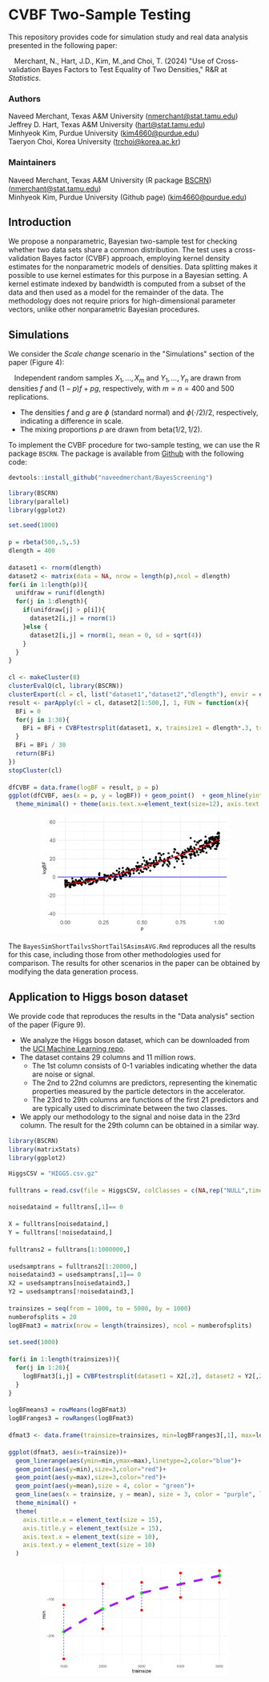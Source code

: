 # CVBF Two-Sample Testing

This repository provides code for simulation study and real data analysis presented in the following paper:

&nbsp;&nbsp; Merchant, N., Hart, J.D., Kim, M.,and Choi, T. (2024) "Use of Cross-validation Bayes Factors to Test Equality of Two Densities," R&R at *Statistics*.

### Authors

Naveed Merchant, Texas A&M University (nmerchant@stat.tamu.edu)<br/>
Jeffrey D. Hart, Texas A&M University (hart@stat.tamu.edu)<br/>
Minhyeok Kim, Purdue University (kim4660@purdue.edu)<br/>
Taeryon Choi, Korea University (trchoi@korea.ac.kr)<br/>

### Maintainers

Naveed Merchant, Texas A&M University (R package [BSCRN](https://github.com/naveedmerchant/BayesScreening)) (nmerchant@stat.tamu.edu)<br/>
Minhyeok Kim, Purdue University (Github page) (kim4660@purdue.edu)<br/>

## Introduction

We propose a nonparametric, Bayesian two-sample test for checking whether two data sets share a common distribution. The test uses a cross-validation Bayes factor (CVBF) approach, employing kernel density estimates for the nonparametric models of densities. Data splitting makes it possible to use kernel estimates for this purpose in a Bayesian setting. A kernel estimate indexed by bandwidth is computed from a subset of the data and then used as a model for the remainder of the data. The methodology does not require priors for high-dimensional parameter vectors, unlike other nonparametric Bayesian procedures.

## Simulations

We consider the *Scale change* scenario in the "Simulations" section of the paper (Figure 4):

&nbsp;&nbsp; Independent random samples $X_{1},...,X_{m}$ and $Y_{1},...,Y_{n}$ are drawn from densities $f$ and $(1-p)f + pg$, respectively, with $m = n = 400$ and $500$ replications.
- The densities $f$ and $g$ are $\phi$ (standard normal) and $\phi(\cdot/2)/2$, respectively, indicating a difference in scale.
- The mixing proportions $p$ are drawn from $\text{beta}(1/2,1/2)$.

To implement the CVBF procedure for two-sample testing, we can use the R package `BSCRN`. The package is available from [Github](https://github.com/naveedmerchant/BayesScreening) with the following code:
``` r
devtools::install_github("naveedmerchant/BayesScreening")

```

``` r
library(BSCRN)
library(parallel)
library(ggplot2)

```

``` r
set.seed(1000)

p = rbeta(500,.5,.5)
dlength = 400

dataset1 <- rnorm(dlength)
dataset2 <- matrix(data = NA, nrow = length(p),ncol = dlength)
for(i in 1:length(p)){
  unifdraw = runif(dlength)
  for(j in 1:dlength){
    if(unifdraw[j] > p[i]){
      dataset2[i,j] = rnorm(1)
    }else {
      dataset2[i,j] = rnorm(1, mean = 0, sd = sqrt(4))
    }
  }
}

cl <- makeCluster(8)
clusterEvalQ(cl, library(BSCRN))
clusterExport(cl = cl, list("dataset1","dataset2","dlength"), envir = environment())
result <- parApply(cl = cl, dataset2[1:500,], 1, FUN = function(x){
  BFi = 0
  for(j in 1:30){
    BFi = BFi + CVBFtestrsplit(dataset1, x, trainsize1 = dlength*.3, trainsize2 = dlength*.3)$logBF
  }
  BFi = BFi / 30
  return(BFi)
})
stopCluster(cl)

dfCVBF = data.frame(logBF = result, p = p)
ggplot(dfCVBF, aes(x = p, y = logBF)) + geom_point()  + geom_hline(yintercept = 0, color = "blue") + geom_smooth(colour = "red", se = FALSE) + ylim(c(-40, 60)) +
  theme_minimal() + theme(axis.text.x=element_text(size=12), axis.text.y = element_text(size=12))

```

<p align="center">
  <img src="figure/CVBFShortvShort.png" width="75%">
</p>

The `BayesSimShortTailvsShortTailSAsimsAVG.Rmd` reproduces all the results for this case, including those from other methodologies used for comparison. The results for other scenarios in the paper can be obtained by modifying the data generation process.

## Application to Higgs boson dataset

We provide code that reproduces the results in the "Data analysis" section of the paper (Figure 9). 
- We analyze the Higgs boson dataset, which can be downloaded from the [UCI Machine Learning repo](https://archive.ics.uci.edu/dataset/280/higgs).
- The dataset contains 29 columns and 11 million rows.
    - The 1st column consists of 0-1 variables indicating whether the data are noise or signal.
    - The 2nd to 22nd columns are predictors, representing the kinematic properties measured by the particle detectors in the accelerator.
    - The 23rd to 29th columns are functions of the first 21 predictors and are typically used to discriminate between the two classes.
- We apply our methodology to the signal and noise data in the 23rd column. The result for the 29th column can be obtained in a similar way.

``` r
library(BSCRN)
library(matrixStats)
library(ggplot2)

```

``` r
HiggsCSV = "HIGGS.csv.gz"

fulltrans = read.csv(file = HiggsCSV, colClasses = c(NA,rep("NULL",times = 21),rep(NA,times = 7)), header = FALSE)

noisedataind = fulltrans[,1]== 0

X = fulltrans[noisedataind,]
Y = fulltrans[!noisedataind,]

fulltrans2 = fulltrans[1:1000000,]

usedsamptrans = fulltrans2[1:20000,]
noisedataind3 = usedsamptrans[,1]== 0
X2 = usedsamptrans[noisedataind3,]
Y2 = usedsamptrans[!noisedataind3,]

trainsizes = seq(from = 1000, to = 5000, by = 1000)
numberofsplits = 20
logBFmat3 = matrix(nrow = length(trainsizes), ncol = numberofsplits)

set.seed(1000)

for(i in 1:length(trainsizes)){
  for(j in 1:20){
    logBFmat3[i,j] = CVBFtestrsplit(dataset1 = X2[,2], dataset2 = Y2[,2], trainsize1 = trainsizes[i], trainsize2 = trainsizes[i])$logBF
  }
}

logBFmeans3 = rowMeans(logBFmat3)
logBFranges3 = rowRanges(logBFmat3)

dfmat3 <- data.frame(trainsize=trainsizes, min=logBFranges3[,1], max=logBFranges3[,2], mean = logBFmeans3)

ggplot(dfmat3, aes(x=trainsize))+
  geom_linerange(aes(ymin=min,ymax=max),linetype=2,color="blue")+
  geom_point(aes(y=min),size=3,color="red")+
  geom_point(aes(y=max),size=3,color="red")+
  geom_point(aes(y=mean),size = 4, color = "green")+
  geom_line(aes(x = trainsize, y = mean), size = 3, color = "purple", linetype = 2) +
  theme_minimal() +
  theme(
    axis.title.x = element_text(size = 15),
    axis.title.y = element_text(size = 15),
    axis.text.x = element_text(size = 10),
    axis.text.y = element_text(size = 10)
  )

```

<p align="center">
  <img src="figure/TrainAndValidSizeHiggs2.png" width="75%">
</p>
